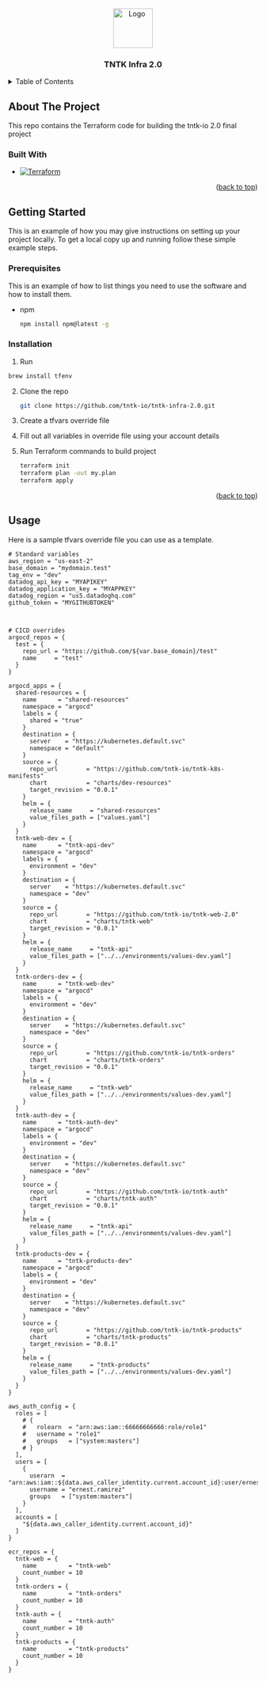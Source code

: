 <a id="readme-top"></a>



<!-- PROJECT LOGO -->
<br />
<div align="center">
  <a href="https://github.com/github_username/repo_name">
    <img src="images/logo.png" alt="Logo" width="80" height="80">
  </a>

<h3 align="center">TNTK Infra 2.0</h3>
</div>



<!-- TABLE OF CONTENTS -->
<details>
  <summary>Table of Contents</summary>
  <ol>
    <li>
      <a href="#about-the-project">About The Project</a>
      <ul>
        <li><a href="#built-with">Built With</a></li>
      </ul>
    </li>
    <li>
      <a href="#getting-started">Getting Started</a>
      <ul>
        <li><a href="#prerequisites">Prerequisites</a></li>
        <li><a href="#installation">Installation</a></li>
      </ul>
    </li>
    <li><a href="#usage">Usage</a></li>
  </ol>
</details>



<!-- ABOUT THE PROJECT -->
## About The Project
This repo contains the Terraform code for building the tntk-io 2.0 final project



### Built With

* [![Terraform][Terraform]][terraform]

<p align="right">(<a href="#readme-top">back to top</a>)</p>



<!-- GETTING STARTED -->
## Getting Started

This is an example of how you may give instructions on setting up your project locally.
To get a local copy up and running follow these simple example steps.

### Prerequisites

This is an example of how to list things you need to use the software and how to install them.
* npm
  ```sh
  npm install npm@latest -g
  ```

### Installation

1. Run 
  ```sh
  brew install tfenv
  ```
2. Clone the repo
   ```sh
   git clone https://github.com/tntk-io/tntk-infra-2.0.git
   ```
3. Create a tfvars override file
   
4. Fill out all variables in override file using your account details
   
5. Run Terraform commands to build project
   ```sh
   terraform init
   terraform plan -out my.plan
   terraform apply
   ```

<p align="right">(<a href="#readme-top">back to top</a>)</p>



<!-- USAGE EXAMPLES -->
## Usage

Here is a sample tfvars override file you can use as a template.
```
# Standard variables
aws_region = "us-east-2"
base_domain = "mydomain.test"
tag_env = "dev"
datadog_api_key = "MYAPIKEY"
datadog_application_key = "MYAPPKEY"
datadog_region = "us5.datadoghq.com"
github_token = "MYGITHUBTOKEN"



# CICD overrides
argocd_repos = {
  test = {
    repo_url = "https://github.com/${var.base_domain}/test"
    name     = "test"
  }
}

argocd_apps = {
  shared-resources = {
    name      = "shared-resources"
    namespace = "argocd"
    labels = {
      shared = "true"
    }
    destination = {
      server    = "https://kubernetes.default.svc"
      namespace = "default"
    }
    source = {
      repo_url        = "https://github.com/tntk-io/tntk-k8s-manifests"
      chart           = "charts/dev-resources"
      target_revision = "0.0.1"
    }
    helm = {
      release_name     = "shared-resources"
      value_files_path = ["values.yaml"]
    }
  }
  tntk-web-dev = {
    name      = "tntk-api-dev"
    namespace = "argocd"
    labels = {
      environment = "dev"
    }
    destination = {
      server    = "https://kubernetes.default.svc"
      namespace = "dev"
    }
    source = {
      repo_url        = "https://github.com/tntk-io/tntk-web-2.0"
      chart           = "charts/tntk-web"
      target_revision = "0.0.1"
    }
    helm = {
      release_name     = "tntk-api"
      value_files_path = ["../../environments/values-dev.yaml"]
    }
  }
  tntk-orders-dev = {
    name      = "tntk-web-dev"
    namespace = "argocd"
    labels = {
      environment = "dev"
    }
    destination = {
      server    = "https://kubernetes.default.svc"
      namespace = "dev"
    }
    source = {
      repo_url        = "https://github.com/tntk-io/tntk-orders"
      chart           = "charts/tntk-orders"
      target_revision = "0.0.1"
    }
    helm = {
      release_name     = "tntk-web"
      value_files_path = ["../../environments/values-dev.yaml"]
    }
  }
  tntk-auth-dev = {
    name      = "tntk-auth-dev"
    namespace = "argocd"
    labels = {
      environment = "dev"
    }
    destination = {
      server    = "https://kubernetes.default.svc"
      namespace = "dev"
    }
    source = {
      repo_url        = "https://github.com/tntk-io/tntk-auth"
      chart           = "charts/tntk-auth"
      target_revision = "0.0.1"
    }
    helm = {
      release_name     = "tntk-api"
      value_files_path = ["../../environments/values-dev.yaml"]
    }
  }
  tntk-products-dev = {
    name      = "tntk-products-dev"
    namespace = "argocd"
    labels = {
      environment = "dev"
    }
    destination = {
      server    = "https://kubernetes.default.svc"
      namespace = "dev"
    }
    source = {
      repo_url        = "https://github.com/tntk-io/tntk-products"
      chart           = "charts/tntk-products"
      target_revision = "0.0.1"
    }
    helm = {
      release_name     = "tntk-products"
      value_files_path = ["../../environments/values-dev.yaml"]
    }
  }
}

aws_auth_config = {
  roles = [
    # {
    #   rolearn  = "arn:aws:iam::66666666666:role/role1"
    #   username = "role1"
    #   groups   = ["system:masters"]
    # }
  ],
  users = [
    {
      userarn  = "arn:aws:iam::${data.aws_caller_identity.current.account_id}:user/ernest.ramirez"
      username = "ernest.ramirez"
      groups   = ["system:masters"]
    }
  ],
  accounts = [
    "${data.aws_caller_identity.current.account_id}"
  ]
}

ecr_repos = {
  tntk-web = {
    name         = "tntk-web"
    count_number = 10
  }
  tntk-orders = {
    name         = "tntk-orders"
    count_number = 10
  }
  tntk-auth = {
    name         = "tntk-auth"
    count_number = 10
  }
  tntk-products = {
    name         = "tntk-products"
    count_number = 10
  }
}
```

<!-- MARKDOWN LINKS & IMAGES -->
<!-- https://www.markdownguide.org/basic-syntax/#reference-style-links -->
[contributors-shield]: https://img.shields.io/github/contributors/github_username/repo_name.svg?style=for-the-badge
[contributors-url]: https://github.com/github_username/repo_name/graphs/contributors
[forks-shield]: https://img.shields.io/github/forks/github_username/repo_name.svg?style=for-the-badge
[forks-url]: https://github.com/github_username/repo_name/network/members
[stars-shield]: https://img.shields.io/github/stars/github_username/repo_name.svg?style=for-the-badge
[stars-url]: https://github.com/github_username/repo_name/stargazers
[issues-shield]: https://img.shields.io/github/issues/github_username/repo_name.svg?style=for-the-badge
[issues-url]: https://github.com/github_username/repo_name/issues
[license-shield]: https://img.shields.io/github/license/github_username/repo_name.svg?style=for-the-badge
[license-url]: https://github.com/github_username/repo_name/blob/master/LICENSE.txt
[linkedin-shield]: https://img.shields.io/badge/-LinkedIn-black.svg?style=for-the-badge&logo=linkedin&colorB=555
[linkedin-url]: https://linkedin.com/in/linkedin_username
[Terraform]: https://terraform.io